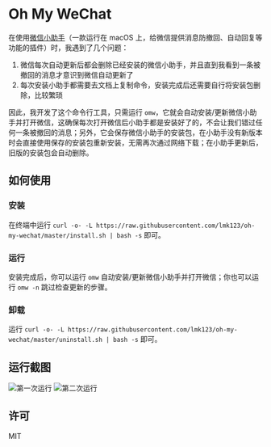 # Oh My WeChat

在使用[微信小助手](https://github.com/TKkk-iOSer/WeChatPlugin-MacOS)（一款运行在 macOS 上，给微信提供消息防撤回、自动回复等功能的插件）时，我遇到了几个问题：

1. 微信每次自动更新后都会删除已经安装的微信小助手，并且直到我看到一条被撤回的消息才意识到微信自动更新了
2. 每次安装小助手都需要去文档上复制命令，安装完成后还需要自行将安装包删除，比较繁琐

因此，我开发了这个命令行工具，只需运行 `omw`，它就会自动安装/更新微信小助手并打开微信，这确保每次打开微信后小助手都是安装好了的，不会让我们错过任何一条被撤回的消息；另外，它会保存微信小助手的安装包，在小助手没有新版本时会直接使用保存的安装包重新安装，无需再次通过网络下载；在小助手更新后，旧版的安装包会自动删除。

## 如何使用

### 安装

在终端中运行 `curl -o- -L https://raw.githubusercontent.com/lmk123/oh-my-wechat/master/install.sh | bash -s` 即可。

### 运行

安装完成后，你可以运行 `omw` 自动安装/更新微信小助手并打开微信；你也可以运行 `omw -n` 跳过检查更新的步骤。

### 卸载

运行 `curl -o- -L https://raw.githubusercontent.com/lmk123/oh-my-wechat/master/uninstall.sh | bash -s` 即可。

## 运行截图

![第一次运行](https://user-images.githubusercontent.com/5035625/40317415-fe3b55b2-5d53-11e8-8649-cf50fb4d4fef.png)
![第二次运行](https://user-images.githubusercontent.com/5035625/40317468-28c083a2-5d54-11e8-8c78-640f1e4e42a5.png)

## 许可

MIT
